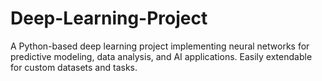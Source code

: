 # Deep-Learning-Project
A Python-based deep learning project implementing neural networks for predictive modeling, data analysis, and AI applications. Easily extendable for custom datasets and tasks.
